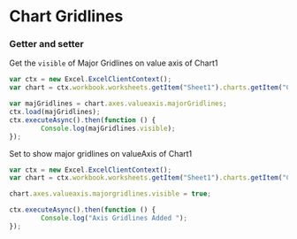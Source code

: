 # Chart Gridlines

### Getter and setter

Get the `visible` of Major Gridlines on value axis of Chart1
```js
var ctx = new Excel.ExcelClientContext();
var chart = ctx.workbook.worksheets.getItem("Sheet1").charts.getItem("Chart1");	

var majGridlines = chart.axes.valueaxis.majorGridlines;
ctx.load(majGridlines);
ctx.executeAsync().then(function () {
		Console.log(majGridlines.visible);
});
```

Set to show major gridlines on valueAxis of Chart1

```js
var ctx = new Excel.ExcelClientContext();
var chart = ctx.workbook.worksheets.getItem("Sheet1").charts.getItem("Chart1");	

chart.axes.valueaxis.majorgridlines.visible = true;

ctx.executeAsync().then(function () {
		Console.log("Axis Gridlines Added ");
});
```
